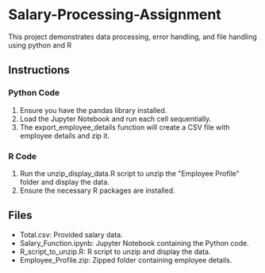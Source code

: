 # Salary-Processing-Assignment
This project demonstrates data processing, error handling, and file handling using python and R

## Instructions

### Python Code
1. Ensure you have the pandas library installed.
2. Load the Jupyter Notebook and run each cell sequentially.
3. The export_employee_details function will create a CSV file with employee details and zip it.

### R Code
1. Run the unzip_display_data.R script to unzip the "Employee Profile" folder and display the data.
2. Ensure the necessary R packages are installed.

## Files
- Total.csv: Provided salary data.
- Salary_Function.ipynb: Jupyter Notebook containing the Python code.
- R_script_to_unzip.R: R script to unzip and display the data.
- Employee_Profile.zip: Zipped folder containing employee details.

